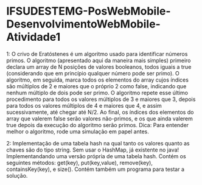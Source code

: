 # IFSUDESTEMG-PosWebMobile-DesenvolvimentoWebMobile-Atividade1

1: O crivo de Eratóstenes é um algoritmo usado para identificar números primos. O algoritmo (apresentado aqui da maneira mais simples) primeiro declara um array de N posições de valores booleanos, todos iguais a true (considerando que em princípio qualquer número pode ser primo). O algoritmo, em seguida, marca todos os elementos do array cujos índices são múltiplos de 2 e maiores que o próprio 2 como false, indicando que nenhum múltiplo de dois pode ser primo. O algoritmo repete esse último procedimento para todos os valores múltiplos de 3 e maiores que 3, depois para todos os valores múltiplos de 4 e maiores que 4, e assim sucessivamente, até chegar até N/2. Ao final, os índices dos elementos do array que valerem false serão valores não-primos, e os que ainda valerem true depois da execução do algoritmo serão primos. Dica: Para entender melhor o algoritmo, rode uma simulação em papel antes.  

2: Implementação de uma tabela hash na qual tanto os valores quanto as chaves são do tipo string. Sem usar o HashMap, já existente no java! Implementandando uma versão própria de uma tabela hash. Contém os seguintes métodos: get(key), put(key,value), remove(key), containsKey(key), e size(). Contém também um programa para testar a solução.
